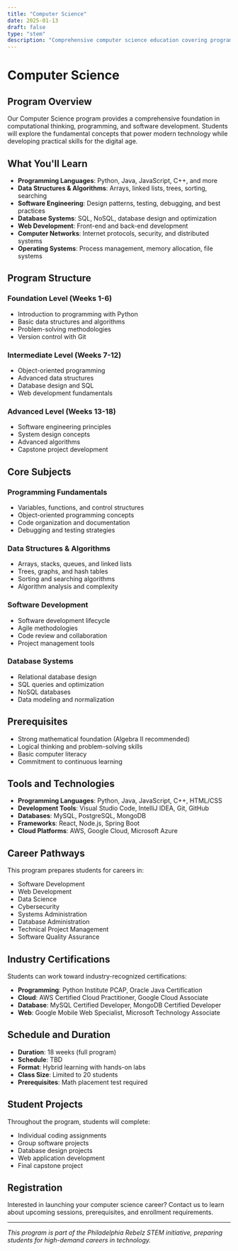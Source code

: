 ```yaml
---
title: "Computer Science"
date: 2025-01-13
draft: false
type: "stem"
description: "Comprehensive computer science education covering programming, algorithms, data structures, and software engineering principles."
---
```


# Computer Science

## Program Overview

Our Computer Science program provides a comprehensive foundation in computational thinking, programming, and software development. Students will explore the fundamental concepts that power modern technology while developing practical skills for the digital age.

## What You'll Learn

- **Programming Languages**: Python, Java, JavaScript, C++, and more
- **Data Structures & Algorithms**: Arrays, linked lists, trees, sorting, searching
- **Software Engineering**: Design patterns, testing, debugging, and best practices
- **Database Systems**: SQL, NoSQL, database design and optimization
- **Web Development**: Front-end and back-end development
- **Computer Networks**: Internet protocols, security, and distributed systems
- **Operating Systems**: Process management, memory allocation, file systems

## Program Structure

### Foundation Level (Weeks 1-6)
- Introduction to programming with Python
- Basic data structures and algorithms
- Problem-solving methodologies
- Version control with Git

### Intermediate Level (Weeks 7-12)
- Object-oriented programming
- Advanced data structures
- Database design and SQL
- Web development fundamentals

### Advanced Level (Weeks 13-18)
- Software engineering principles
- System design concepts
- Advanced algorithms
- Capstone project development

## Core Subjects

### Programming Fundamentals
- Variables, functions, and control structures
- Object-oriented programming concepts
- Code organization and documentation
- Debugging and testing strategies

### Data Structures & Algorithms
- Arrays, stacks, queues, and linked lists
- Trees, graphs, and hash tables
- Sorting and searching algorithms
- Algorithm analysis and complexity

### Software Development
- Software development lifecycle
- Agile methodologies
- Code review and collaboration
- Project management tools

### Database Systems
- Relational database design
- SQL queries and optimization
- NoSQL databases
- Data modeling and normalization

## Prerequisites

- Strong mathematical foundation (Algebra II recommended)
- Logical thinking and problem-solving skills
- Basic computer literacy
- Commitment to continuous learning

## Tools and Technologies

- **Programming Languages**: Python, Java, JavaScript, C++, HTML/CSS
- **Development Tools**: Visual Studio Code, IntelliJ IDEA, Git, GitHub
- **Databases**: MySQL, PostgreSQL, MongoDB
- **Frameworks**: React, Node.js, Spring Boot
- **Cloud Platforms**: AWS, Google Cloud, Microsoft Azure

## Career Pathways

This program prepares students for careers in:
- Software Development
- Web Development
- Data Science
- Cybersecurity
- Systems Administration
- Database Administration
- Technical Project Management
- Software Quality Assurance

## Industry Certifications

Students can work toward industry-recognized certifications:
- **Programming**: Python Institute PCAP, Oracle Java Certification
- **Cloud**: AWS Certified Cloud Practitioner, Google Cloud Associate
- **Database**: MySQL Certified Developer, MongoDB Certified Developer
- **Web**: Google Mobile Web Specialist, Microsoft Technology Associate

## Schedule and Duration

- **Duration**: 18 weeks (full program)
- **Schedule**: TBD
- **Format**: Hybrid learning with hands-on labs
- **Class Size**: Limited to 20 students
- **Prerequisites**: Math placement test required

## Student Projects

Throughout the program, students will complete:
- Individual coding assignments
- Group software projects
- Database design projects
- Web application development
- Final capstone project

## Registration

Interested in launching your computer science career? Contact us to learn about upcoming sessions, prerequisites, and enrollment requirements.

---

*This program is part of the Philadelphia Rebelz STEM initiative, preparing students for high-demand careers in technology.* 